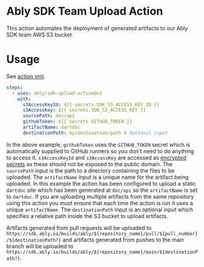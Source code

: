 # Ably SDK Team Upload Action

This action automates the deployment of generated artifacts to our Ably SDK team AWS S3 bucket.

# Usage

See [action.yml](action.yml).

```yaml
steps:
  - uses: ably/sdk-upload-action@v1
    with:
      s3AccessKeyId: ${{ secrets.SDK_S3_ACCESS_KEY_ID }}
      s3AccessKey: ${{ secrets.SDK_S3_ACCESS_KEY }}
      sourcePath: doc/api
      githubToken: ${{ secrets.GITHUB_TOKEN }}
      artifactName: dartdoc
      destinationPath: my/destination/path # Optional input
```

In the above example, `githubToken` uses the `GITHUB_TOKEN` secret which is automatically supplied to GitHub runners so you don't need to do anything to access it. `s3AccessKeyId` and `s3AccessKey` are accessed as [encrypted secrets](https://docs.github.com/en/actions/reference/encrypted-secrets) as these should not be exposed to the public domain. The `sourcePath` input is the path to a directory containing the files to be uploaded. The `artifactName` input is a unique name for the artifact being uploaded. In this example the action has been configured to upload a static `dartdoc` site which has been generated at `doc/api` so the `artifactName` is set to `dartdoc`. If you are uploading multiple artifacts from the same repository using this action you must ensure that each time the action is run it uses a unique `artifactName`. The `destinationPath` input is an optional input which specifies a relative path inside the S3 bucket to upload artifacts.

Artifacts generated from pull requests will be uploaded to `https://sdk.ably.io/builds/ably/${repository_name}/pull/${pull_number}/${destinationPath?}` and artifacts generated from pushes to the main branch will be uploaded to `https://sdk.ably.io/builds/ably/${repository_name}/main/${destinationPath?}`.
